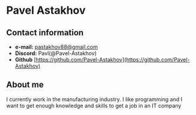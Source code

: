 # Pavel Astakhov

## Contact information
- **e-mail:** pastakhov88@gmail.com
- **Discord:** Pavl(@Pavel-Astakhov) 
- **Github** [https://github.com/Pavel-Astakhov](https://github.com/Pavel-Astakhov)

## About me
I currently work in the manufacturing industry. I like programming and I want to get enough knowledge and skills to get a job in an IT company